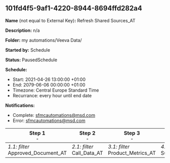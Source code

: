 ## 101fd4f5-9af1-4220-8944-8694ffd282a4

**Name** (not equal to External Key)**:** Refresh Shared Sources_AT

**Description:** n/a

**Folder:** my automations/Veeva Data/

**Started by:** Schedule

**Status:** PausedSchedule

**Schedule:**

* Start: 2021-04-26 13:00:00 +01:00
* End: 2079-06-06 00:00:00 +01:00
* Timezone: Central Europe Standard Time
* Recurrance: every hour until end date

**Notifications:**

* Complete: sfmcautomations@msd.com
* Error: sfmcautomations@msd.com

| Step 1<br>_<small>-</small>_ | Step 2<br>_<small>-</small>_ | Step 3<br>_<small>-</small>_ | Step 4<br>_<small>-</small>_ |
| --- | --- | --- | --- |
| _1.1: filter_<br>Approved_Document_AT | _2.1: filter_<br>Call_Data_AT | _3.1: filter_<br>Product_Metrics_AT | _4.1: filter_<br>Survey_AT |

